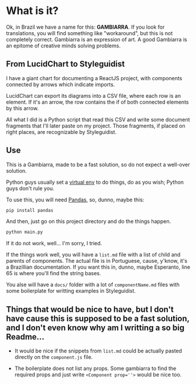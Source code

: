 # What is it?

Ok, in Brazil we have a name for this: **GAMBIARRA**. If you look for translations, you will find something like "workaround", but this is not completely correct. Gambiarra is an expression of art. A good Gambiarra is an epitome of creative minds solving problems.

## From LucidChart to Styleguidist

I have a giant chart for documenting a ReactJS project, with components connected by arrows which indicate imports.

LucidChart can export its diagrams into a CSV file, where each row is an element. If it's an arrow, the row contains the if of both connected elements by this arrow.

All what I did is a Python script that read this CSV and write some document fragments that I'll later paste on my project. Those fragments, if placed on right places, are recognizable by Styleguidist.

## Use

This is a Gambiarra, made to be a fast solution, so do not expect a well-over solution.

Python guys usually set a [virtual env](https://docs.python.org/3/library/venv.html) to do things, do as you wish; Python guys don't rule you.

To use this, you will need [Pandas](https://pandas.pydata.org/), so, dunno, maybe this:

```bash
pip install pandas
```

And then, just go on this project directory and do the things happen.

```bash
python main.py
```

If it do not work, well... I'm sorry, I tried.

If the things work well, you will have a `list.md` file with a list of child and parents of components. The actual file is in Portuguese, cause, y'know, it's a Brazillian documentation. If you want this in, dunno, maybe Esperanto, line 65 is where you'll find the string bases.

You alse will have a `docs/` folder with a lot of `componentName.md` files with some boilerplate for writting examples in Styleguidist.

## Things that would be nice to have, but I don't have cause this is supposed to be a fast solution, and I don't even know why am I writting a so big Readme...

- It would be nice if the snippets from `list.md` could be actually pasted directly on the `component.js` file.

- The boilerplate does not list any props. Some gambiarra to find the required props and just write `<Component prop=''>` would be nice too.